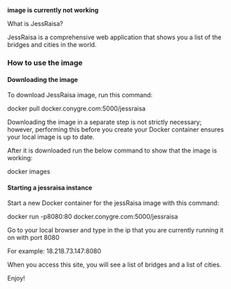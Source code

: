 **image is currently not working**

What is JessRaisa?

JessRaisa is a comprehensive web application that shows you a list of the bridges and cities in the world. 

### How to use the image

#### Downloading the image

To download JessRaisa image, run this command:

docker pull docker.conygre.com:5000/jessraisa

Downloading the image in a separate step is not strictly necessary; however, performing this before you create your Docker container ensures your local image is up to date.

After it is downloaded run the below command to show that the image is working:

docker images  

#### Starting a jessraisa instance

Start a new Docker container for the jessRaisa image with this command:

docker run -p8080:80 docker.conygre.com:5000/jessraisa

Go to your local browser and type in the ip that you are currently running it on with port 8080

For example:
18.218.73.147:8080

When you access this site, you will see a list of bridges and a list of cities. 

Enjoy! 
